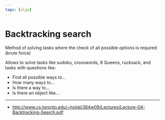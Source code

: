 ```yaml
---
tags: [algo]
---
```


# Backtracking search

Method of solving tasks where the check of all possible options is required (brute force)

Allows to solve tasks like sudoku, crosswords, 8 Queens, rucksack, and tasks with questions like:

- Find all possible ways to...
- How many ways to...
- Is there a way to...
- Is there an object like...

<!--
::backtracking
-->

---

- http://www.cs.toronto.edu/~hojjat/384w09/Lectures/Lecture-04-Backtracking-Search.pdf
